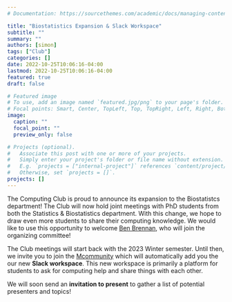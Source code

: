 ```yaml
---
# Documentation: https://sourcethemes.com/academic/docs/managing-content/

title: "Biostatistics Expansion & Slack Workspace"
subtitle: ""
summary: ""
authors: [simon]
tags: ["Club"]
categories: []
date: 2022-10-25T10:06:16-04:00
lastmod: 2022-10-25T10:06:16-04:00
featured: true
draft: false

# Featured image
# To use, add an image named `featured.jpg/png` to your page's folder.
# Focal points: Smart, Center, TopLeft, Top, TopRight, Left, Right, BottomLeft, Bottom, BottomRight.
image:
  caption: ""
  focal_point: ""
  preview_only: false

# Projects (optional).
#   Associate this post with one or more of your projects.
#   Simply enter your project's folder or file name without extension.
#   E.g. `projects = ["internal-project"]` references `content/project/deep-learning/index.md`.
#   Otherwise, set `projects = []`.
projects: []
---
```


The Computing Club is proud to announce its expansion to the Biostatistcs department! The Club will now hold joint meetings with PhD students from both the Statistics & Biostatistics department. With this change, we hope to draw even more students to share their computing knowledge. We would like to use this opportunity to welcome [Ben Brennan](https://benbren.github.io/cv/), who will join the organizing committee!

The Club meetings will start back with the 2023 Winter semester. Until then, we invite you to join the [Mcommunity](https://mcommunity.umich.edu/#group:Computing%20Club) which will automatically add you the our new **Slack workspace**. This new workspace is primarily a platform for students to ask for computing help and share things with each other.

We will soon send an **invitation to present** to gather a list of potential presenters and topics!

